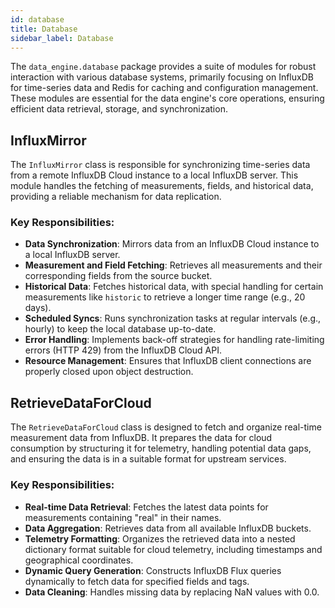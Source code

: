 ```yaml
---
id: database
title: Database
sidebar_label: Database
---
```


The `data_engine.database` package provides a suite of modules for robust interaction with various database systems, primarily focusing on InfluxDB for time-series data and Redis for caching and configuration management. These modules are essential for the data engine's core operations, ensuring efficient data retrieval, storage, and synchronization.

## InfluxMirror

The `InfluxMirror` class is responsible for synchronizing time-series data from a remote InfluxDB Cloud instance to a local InfluxDB server. This module handles the fetching of measurements, fields, and historical data, providing a reliable mechanism for data replication.

### Key Responsibilities:

- **Data Synchronization**: Mirrors data from an InfluxDB Cloud instance to a local InfluxDB server.
- **Measurement and Field Fetching**: Retrieves all measurements and their corresponding fields from the source bucket.
- **Historical Data**: Fetches historical data, with special handling for certain measurements like `historic` to retrieve a longer time range (e.g., 20 days).
- **Scheduled Syncs**: Runs synchronization tasks at regular intervals (e.g., hourly) to keep the local database up-to-date.
- **Error Handling**: Implements back-off strategies for handling rate-limiting errors (HTTP 429) from the InfluxDB Cloud API.
- **Resource Management**: Ensures that InfluxDB client connections are properly closed upon object destruction.

## RetrieveDataForCloud

The `RetrieveDataForCloud` class is designed to fetch and organize real-time measurement data from InfluxDB. It prepares the data for cloud consumption by structuring it for telemetry, handling potential data gaps, and ensuring the data is in a suitable format for upstream services.

### Key Responsibilities:

- **Real-time Data Retrieval**: Fetches the latest data points for measurements containing "real" in their names.
- **Data Aggregation**: Retrieves data from all available InfluxDB buckets.
- **Telemetry Formatting**: Organizes the retrieved data into a nested dictionary format suitable for cloud telemetry, including timestamps and geographical coordinates.
- **Dynamic Query Generation**: Constructs InfluxDB Flux queries dynamically to fetch data for specified fields and tags.
- **Data Cleaning**: Handles missing data by replacing NaN values with 0.0.